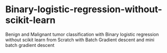 # Binary-logistic-regression-without-scikit-learn
Benign and Malignant tumor classification with Binary logistic regression without scikit learn from Scratch with Batch Gradient descent and mini batch gradient descent
